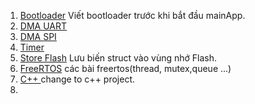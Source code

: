 1. [Bootloader](/BootLoade) Viết bootloader trước khi bắt đầu mainApp.
2. [DMA UART]()
3. [DMA SPI]()
4. [Timer]()
5. [Store Flash]() Lưu biến struct vào vùng nhớ Flash.
6. [FreeRTOS]() các bài freertos(thread, mutex,queue ...)
7. [C++ ]() change to c++ project.
8.

